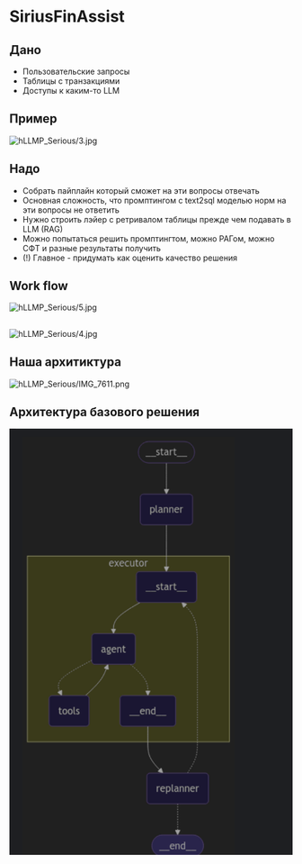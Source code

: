 # SiriusFinAssist

## Дано
- Пользовательские запросы
- Таблицы с транзакциями
- Доступы к каким-то LLM

## Пример

![hLLMP_Serious/3.jpg](https://github.com/Xlvtt/SiriusFinAssist/blob/e3d6a9a23e312cc954055e7a6987ae9145a87ecd/LLMP_Serious/3.jpg?raw=true)

## Надо
- Собрать пайплайн который сможет на эти вопросы отвечать
- Основная сложность, что промптингом с text2sql моделью норм на эти
вопросы не ответить
- Нужно строить лэйер с ретривалом таблицы прежде чем подавать в LLM
(RAG)
- Можно попытаться решить промптингтом, можно РАГом, можно СФТ и
разные результаты получить
- (!) Главное - придумать как оценить качество решения

## Work flow
![hLLMP_Serious/5.jpg](https://github.com/Xlvtt/SiriusFinAssist/blob/6579e9d3931ae8381bf84de3320540bf1bbbd83a/LLMP_Serious/5.png)
##
![hLLMP_Serious/4.jpg](https://github.com/Xlvtt/SiriusFinAssist/blob/6579e9d3931ae8381bf84de3320540bf1bbbd83a/LLMP_Serious/4.png)


## Наша архитиктура
![hLLMP_Serious/IMG_7611.png](https://github.com/Xlvtt/SiriusFinAssist/blob/2bf9bffbef6eebab8f0feb605006210e94611c76/LLMP_Serious/IMG_7611.png)

## Архитектура базового решения
![img.png](images/img.png)
